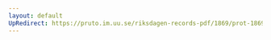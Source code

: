 ```yaml
---
layout: default
UpRedirect: https://pruto.im.uu.se/riksdagen-records-pdf/1869/prot-1869--fk--415/prot-1869--fk--415_004.pdf
---
```

